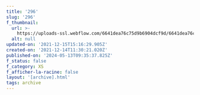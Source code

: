 ```yaml
---
title: '296'
slug: '296'
f_thumbnail:
  url: >-
    https://uploads-ssl.webflow.com/6641dea76c75d9b6904dcf9d/6641dea76c75d9b6904dd2e2_296.jpg
  alt: null
updated-on: '2021-12-15T15:16:29.905Z'
created-on: '2021-12-14T11:30:21.020Z'
published-on: '2024-05-13T09:35:37.825Z'
f_status: false
f_category: XS
f_afficher-la-racine: false
layout: '[archive].html'
tags: archive
---
```



